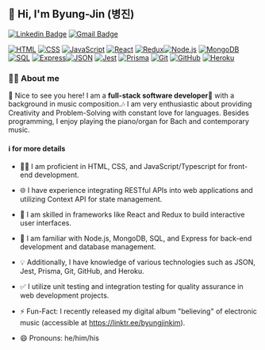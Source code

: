 <h2>👋 Hi, I'm Byung-Jin (병진)</h2>

[![Linkedin Badge](https://img.shields.io/badge/-ByungjinKim-blue?style=flat&logo=Linkedin&logoColor=white&link=https://www.linkedin.com/in/byungjinkim/)](https://www.linkedin.com/in/byungjinkim/)
[![Gmail Badge](https://img.shields.io/badge/-composerjins@gmail.com-c14438?style=flat&logo=Gmail&logoColor=white&link=mailto:composerjins@gmail.com)](mailto:composerjins@gmail.com)

[![HTML](https://img.shields.io/badge/-HTML-orange?style=flat&logo=html5&logoColor=white)](#) [![CSS](https://img.shields.io/badge/-CSS-blue?style=flat&logo=css3&logoColor=white)](#) [![JavaScript](https://img.shields.io/badge/-JavaScript-yellow?style=flat&logo=javascript&logoColor=white)](#)
[![React](https://img.shields.io/badge/-React-blue?style=flat&logo=react&logoColor=white)](#) [![Redux](https://img.shields.io/badge/-Redux-purple?style=flat&logo=redux&logoColor=white)](#)[![Node.js](https://img.shields.io/badge/-Node.js-green?style=flat&logo=node.js&logoColor=white)](#) [![MongoDB](https://img.shields.io/badge/-MongoDB-green?style=flat&logo=mongodb&logoColor=white)](#) [![SQL](https://img.shields.io/badge/-SQL-blue?style=flat&logo=postgresql&logoColor=white)](#) [![Express](https://img.shields.io/badge/-Express-black?style=flat&logo=express&logoColor=white)](#)[![JSON](https://img.shields.io/badge/-JSON-lightgrey?style=flat&logo=json&logoColor=white)](#) [![Jest](https://img.shields.io/badge/-Jest-red?style=flat&logo=jest&logoColor=white)](#) [![Prisma](https://img.shields.io/badge/-Prisma-green?style=flat&logo=prisma&logoColor=white)](#) [![Git](https://img.shields.io/badge/-Git-black?style=flat&logo=git&logoColor=white)](#) [![GitHub](https://img.shields.io/badge/-GitHub-black?style=flat&logo=github&logoColor=white)](#) [![Heroku](https://img.shields.io/badge/-Heroku-purple?style=flat&logo=heroku&logoColor=white)](#)


<h3>🙆🏻 About me</h3>

🤞 Nice to see you here! I am a <strong>full-stack software developer</strong>🚀 with a background in music composition.🎶 
I am very enthusiastic about providing Creativity and Problem-Solving with constant love for languages. 
Besides programming, I enjoy playing the piano/organ for Bach and contemporary music.

<h4>ℹ️ for more details</h4>

- 👨‍💻 I am proficient in HTML, CSS, and JavaScript/Typescript for front-end development.

- 🌐 I have experience integrating RESTful APIs into web applications and utilizing Context API for state management.

- 🚀 I am skilled in frameworks like React and Redux to build interactive user interfaces.

- 📡 I am familiar with Node.js, MongoDB, SQL, and Express for back-end development and database management.

- 💡 Additionally, I have knowledge of various technologies such as JSON, Jest, Prisma, Git, GitHub, and Heroku.

- ✅ I utilize unit testing and integration testing for quality assurance in web development projects.
  
- ⚡️ Fun-Fact: I recently released my digital album "believing" of electronic music (accessible at https://linktr.ee/byungjinkim).

- 😄 Pronouns: he/him/his


<!--
**Byungjin-Kim/Byungjin-Kim** is a ✨ _special_ ✨ repository because its `README.md` (this file) appears on your GitHub profile.

Here are some ideas to get you started:

- 🔭 I’m currently working on ...
- 🌱 I’m currently learning ...
- 👯 I’m looking to collaborate on ...
- 🤔 I’m looking for help with ...
- 💬 Ask me about ...
- 📫 How to reach me: ...
- 😄 Pronouns: ...
- ⚡ Fun fact: ...
-->
